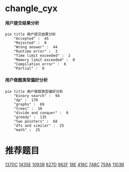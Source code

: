# changle_cyx

<!-- tabs:start -->



#### **用户提交结果分析**

```mermaid
pie title 用户提交结果分析
    "Accepted" :  45
    "Rejected" :  0
    "Wrong answer" :  44
    "Runtime error" :  3
    "Time limit exceeded" :  2
    "Memory limit exceeded" :  0
    "Compilation error" :  6
    "Partial" :  0
```

#### **用户做题类型偏好分析**

```mermaid
pie title 用户做题类型偏好分析
    "binary search" :  94
    "dp" :  170
    "graphs" :  69
    "trees" :  16
    "divide and conquer" :  0
    "greedy" :  135
    "two pointers" :  68
    "dfs and similar" :  25
    "math" :  25
```



<!-- tabs:end -->
# 推荐题目
[1370C](https://codeforces.com/contest/1370/problem/C)
[1435E](https://codeforces.com/contest/1435/problem/E)
[1093B](https://codeforces.com/contest/1093/problem/B)
[827D](https://codeforces.com/contest/827/problem/D)
[962F](https://codeforces.com/contest/962/problem/F)
[18E](https://codeforces.com/contest/18/problem/E)
[418C](https://codeforces.com/contest/418/problem/C)
[748C](https://codeforces.com/contest/748/problem/C)
[759A](https://codeforces.com/contest/759/problem/A)
[1103B](https://codeforces.com/contest/1103/problem/B)
